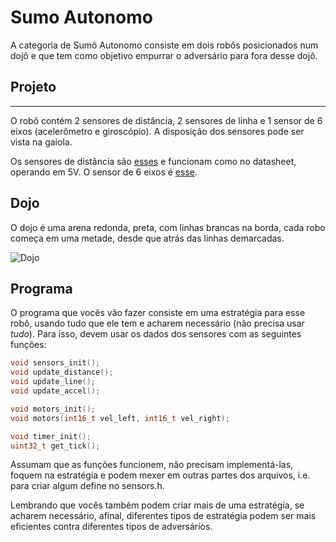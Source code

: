 # Sumo Autonomo

A categoria de Sumô Autonomo consiste em dois robôs posicionados num dojô e que tem como objetivo empurrar o adversário para fora desse dojô.

## Projeto
----
O robô contém 2 sensores de distância, 2 sensores de linha e 1 sensor de 6 eixos (acelerômetro e giroscópio). A disposição dos sensores pode ser vista na gaiola.

Os sensores de distância são [esses][sharp] e funcionam como no datasheet, operando em 5V.
O sensor de 6 eixos é [esse][mpu].
<!-- Não é certeza que terá um sensor de 6 eixos. Mudar aqui depois. -->

## Dojo

O dojo é uma arena redonda, preta, com linhas brancas na borda, cada robo começa em uma metade, desde que atrás das linhas demarcadas.

![Dojo][dojo]

## Programa

O programa que vocês vão fazer consiste em uma estratégia para esse robô, usando tudo que ele tem e acharem necessário (não precisa usar *tudo*). Para isso, devem usar os dados dos sensores com as seguintes funções:

```c
void sensors_init();
void update_distance();
void update_line();
void update_accel();

void motors_init();
void motors(int16_t vel_left, int16_t vel_right);

void timer_init();
uint32_t get_tick();
```

Assumam que as funções funcionem, não precisam implementá-las, foquem na estratégia e podem mexer em outras partes dos arquivos, i.e. para criar algum define no sensors.h.

Lembrando que vocês também podem criar mais de uma estratégia, se acharem necessário, afinal, diferentes tipos de estratégia podem ser mais eficientes contra diferentes tipos de adversários.

[dojo]: http://robogames.net/images/sumo-ring.gif "Dojo"
[sharp]: http://www.sharp-world.com/products/device/lineup/data/pdf/datasheet/gp2y0a60szxf_e.pdf
[mpu]: https://www.invensense.com/wp-content/uploads/2015/02/MPU-6000-Datasheet1.pdf
